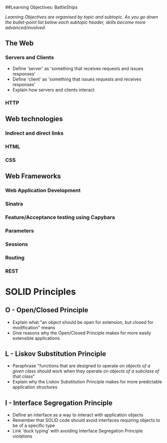##Learning Objectives: BattleShips

*Learning Objectives are organised by topic and subtopic. As you go down the bullet-point list below each subtopic header, skills become more advanced/involved.*

## The Web

### Servers and Clients
* Define 'server' as 'something that receives requests and issues responses'
* Define 'client' as 'something that issues requests and receives responses'
* Explain how servers and clients interact

### HTTP

## Web technologies

### Indirect and direct links

### HTML

### CSS

## Web Frameworks

### Web Application Development

### Sinatra

### Feature/Acceptance testing using Capybara

### Parameters

### Sessions

### Routing

### REST


# SOLID Principles
## O - Open/Closed Principle
* Explain what "an object should be open for extension, but closed for modification" means
* Give reasons why the Open/Closed Principle makes for more easily extensible applications

## L - Liskov Substitution Principle
* Paraphrase "functions that are designed to operate on _objects of a given class_ should work when they operate on _objects of a subclass of that class_"
* Explain why the Liskov Substitution Principle makes for more predictable application structures

## I - Interface Segregation Principle
* Define an interface as a way to interact with application objects
* Remember that SOLID code should avoid interfaces requiring objects to be of a specific type
* Link 'duck typing' with avoiding Interface Segregation Principle violations
